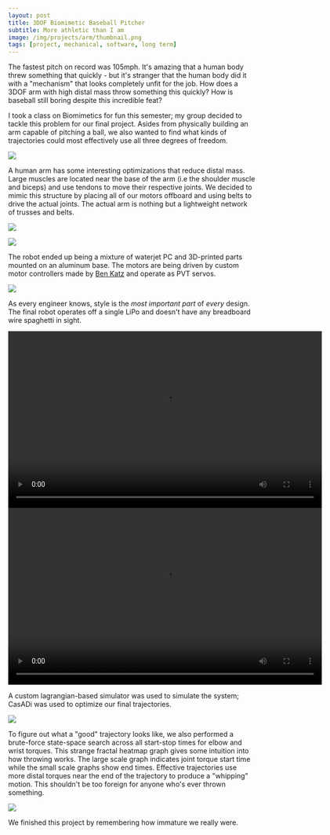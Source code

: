 ```yaml
---
layout: post
title: 3DOF Biomimetic Baseball Pitcher
subtitle: More athletic than I am
image: /img/projects/arm/thumbnail.png
tags: [project, mechanical, software, long term]
---
```

The fastest pitch on record was 105mph. It's amazing that a human body threw something that quickly - but it's stranger that the human body did it with a "mechanism" that looks completely unfit for the job. How does a 3DOF arm with high distal mass throw something this quickly? How is baseball still boring despite this incredible feat?

I took a class on Biomimetics for fun this semester; my group decided to tackle this problem for our final project. Asides from physically building an arm capable of pitching a ball, we also wanted to find what kinds of trajectories could most effectively use all three degrees of freedom.

![](/img/projects/arm/1.png)

A human arm has some interesting optimizations that reduce distal mass. Large muscles are located near the base of the arm (i.e the shoulder muscle and biceps) and use tendons to move their respective joints. We decided to mimic this structure by placing all of our motors offboard and using belts to drive the actual joints. The actual arm is nothing but a lightweight network of trusses and belts.

![](/img/projects/arm/2.jpg)

![](/img/projects/arm/3.jpg)

The robot ended up being a mixture of waterjet PC and 3D-printed parts mounted on an aluminum base. The motors are being driven by custom motor controllers made by [Ben Katz](http://build-its-inprogress.blogspot.com/) and operate as PVT servos.

![](/img/projects/arm/4.png)

As every engineer knows, style is the _most important part_ of _every_ design. The final robot operates off a single LiPo and doesn't have any breadboard wire spaghetti in sight.

<video width="640" height="360" controls>
  <source src="/img/projects/arm/5.mp4" type="video/mp4">
Your browser does not support the video tag.
</video>

<video width="640" height="360" controls>
  <source src="/img/projects/arm/6.mp4" type="video/mp4">
Your browser does not support the video tag.
</video>

A custom lagrangian-based simulator was used to simulate the system; CasADi was used to optimize our final trajectories.

![](/img/projects/arm/7.png)

To figure out what a "good" trajectory looks like, we also performed a brute-force state-space search across all start-stop times for elbow and wrist torques. This strange fractal heatmap graph gives some intuition into how throwing works. The large scale graph indicates joint torque start time while the small scale graphs show end times. Effective trajectories use more distal torques near the end of the trajectory to produce a "whipping" motion. This shouldn't be too foreign for anyone who's ever thrown something.

![](/img/projects/arm/8.jpg)

We finished this project by remembering how immature we really were.